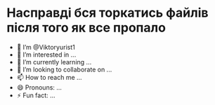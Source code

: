  <p text
<h1 Hi GitHub comunity<\h>
</p>
 
 # Насправді бся торкатись файлів після того як все пропало


- 👋 I’m @Viktoryurist1
- 👀 I’m interested in ...
- 🌱 I’m currently learning ...
- 💞️ I’m looking to collaborate on ...
- 📫 How to reach me ...
- 😄 Pronouns: ...
- ⚡ Fun fact: ...

<!---
Viktoryurist1/Viktoryurist1 is a ✨ special ✨ repository because its `README.md` (this file) appears on your GitHub profile.
You can click the Preview link to take a look at your changes.
--->
